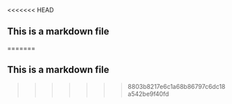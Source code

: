 <<<<<<< HEAD
## This is a markdown file
=======
## This is a markdown file
>>>>>>> 8803b8217e6c1a68b86797c6dc18a542be9f40fd
